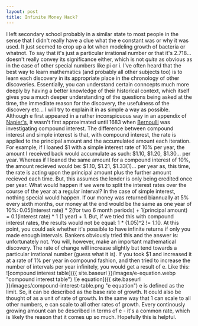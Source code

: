 ```yaml
---
layout: post
title: Infinite Money Hack? 
---
```


I left secondary school probably in a similar state to most people in the sense that I didn't really have a clue what the e constant was or why it was used. It just seemed to crop up a lot when modeling growth of bacteria or whatnot. To say that it's just a particular irrational number or that it's 2.718... doesn't really convey its significance either, which is not _quite_ as obvious as in the case of other special numbers like pi or i. I've often heard that the best way to learn mathematics (and probably all other subjects too) is to learn each discovery in its appropriate place in the chronology of other discoveries. Essentially, you can understand certain conncepts much more deeply by having a better knowledge of their historical context, which itself gives you a much deeper understanding of the questions being asked at the time, the immediate reason for the discovery, the usefulness of the discovery etc... I will try to explain it in as simple a way as possible. Although e first appeared in a rather inconspicuous way in an appendix of [Napier's](https://en.wikipedia.org/wiki/John_Napier), it wasn't first approximated until 1683 when [Bernoulli](https://en.wikipedia.org/wiki/Jacob_Bernoulli) was investigating compound interest. The difference between compound interest and simple interest is that, with compound interest, the rate is applied to the principal amount and the accumulated amount each iteration. For example, if I loaned $1 with a simple interest rate of 10% per year, the amount I received back would accumulate as such: $1.10, $1.20, $1.30... per year. Whereas if I loaned the same amount for a compound interest of 10%, the amount recieved would be: $1.10, $1.21, $1.33(1)... per year as, this time, the rate is acting upon the principal amount plus the further amount recieved each time. But, this assumes the lender is only being credited once per year. What would happen if we were to split the interest rates over the course of the year at a regular interval? In the case of simple interest, nothing special would happen. If our money was returned biannually at 5% every sixth months, our money at the end would be the same as one year of 10%: 0.05(interest rate) * 2(for two 6 month periods) + 1(principal amount) = 0.1(interest rate) * 1 (1 year) + 1. But, if we tried this with compound interest rates, the results would not be equal: 1 * (1.05)^2 != 1.10. At this point, you could ask whether it's possible to have infinite returns if only you made enough intervals. Bankers obviously tried this and the answer is: unfortunately not. You will, however, make an important mathematical discovery. The rate of change will increase slightly but tend towards a particular irrational number (guess what it is). If you took $1 and increased it at a rate of 1% per year in compound fashion, and then tried to increase the number of intervals per year infinitely, you would get a result of e. Like this:
![compound interest table]({{ site.baseurl }}/images/e-equation.webp "compound interest table")
![e equation]({{ site.baseurl }}/images/compound-interest-table.png "e equation")
e is defined as the limit. So, it can be described as the base rate of growth. It could also be thought of as a unit of rate of growth. In the same way that 1 can scale to all other numbers, e can scale to all other rates of growth. Every continously growing amount can be described in terms of e - it's a common rate, which is likely the reason that it comes up so much. Hopefully this is helpful.
